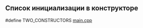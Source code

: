 <!-- doc.py -->
Список инициализации в конструкторе
-----------------------------------
#define TWO_CONSTRUCTORS
[main.cpp](main.cpp)

